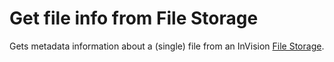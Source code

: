 # Get file info from File Storage

Gets metadata information about a (single) file from an InVision [File Storage](/articles/invision/docs/filestorage.md).